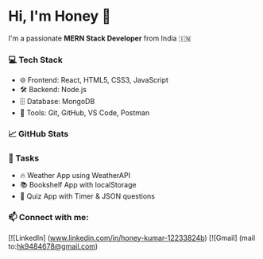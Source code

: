 # Hi, I'm Honey 👋

I'm a passionate **MERN Stack Developer** from India 🇮🇳

### 💻 Tech Stack
- 🌐 Frontend: React, HTML5, CSS3, JavaScript
- 🛠 Backend: Node.js
- 🗄️ Database: MongoDB
- 🧰 Tools: Git, GitHub, VS Code, Postman

### 📈 GitHub Stats

### 🔭 Tasks
- 🔥 Weather App using WeatherAPI
- 📚 Bookshelf App with localStorage
- 📝 Quiz App with Timer & JSON questions

### 📫 Connect with me:
[![LinkedIn] (www.linkedin.com/in/honey-kumar-12233824b)
[![Gmail] (mail to:hk9484678@gmail.com)
